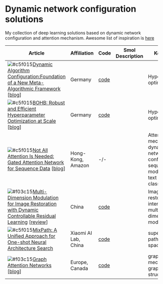# Dynamic network configuration solutions
My collection of deep learning solutions based on dynamic network configuration and attention mechanism. Awesome list of inspiration is [here](https://github.com/D-X-Y/Awesome-AutoDL)

| Article 	| Affiliation 	| Code 	| Smol Description 	| Key Words 	|
|---------	|-------------	|------	|------------------	|-----------	|
|![#c5f015](https://via.placeholder.com/15/c5f015/000000?text=+)[Dynamic Algorithm Configuration:Foundation of a New Meta-Algorithmic Framework](https://ecai2020.eu/papers/1237_paper.pdf) [[blog](https://www.automl.org/dynamic-algorithm-configuration/)]|Germany|[code](https://github.com/automl/DAC)|                  	|Hyperparameter optimization       	|
|![#c5f015](https://via.placeholder.com/15/c5f015/000000?text=+)[BOHB: Robust and Efficient Hyperparameter Optimization at Scale](https://www.automl.org/blog_bohb/) [[blog](https://www.automl.org/blog_bohb/)]|Germany|[code](https://github.com/automl/HpBandSter)|                  	|Hyperparameter optimization           	|
|![#c5f015](https://via.placeholder.com/15/c5f015/000000?text=+)[Not All Attention Is Needed: Gated Attention Network for Sequence Data](https://arxiv.org/abs/1912.00349) [[blog]()]|Hong-Kong, Amazon| -/- |                   | Attention mechanism, dynamic network configuration, sequential models, NLP, text classification|
|![#f03c15](https://via.placeholder.com/15/f03c15/000000?text=+)[Multi-Dimension Modulation for Image Restoration with Dynamic Controllable Residual Learning](https://arxiv.org/pdf/1912.05293v1.pdf) [[review](https://syncedreview.com/2020/08/15/interactive-multi-dimension-modulation-with-dynamic-controllable-residual-learning-for-image-restoration/)] |China|[code](https://github.com/hejingwenhejingwen/CResMD)|                   | Image restoration, interactive multi-dimension modulation|
|![#c5f015](https://via.placeholder.com/15/c5f015/000000?text=+)[MixPath: A Unified Approach for One-shot Neural Architecture Search](https://arxiv.org/abs/2001.05887) |Xiaomi AI Lab, China|[code](https://github.com/xiaomi-automl/MixPath)||supernet, multi-path search space|
|![#f03c15](https://via.placeholder.com/15/f03c15/000000?text=+)[Graph Attention Networks](https://arxiv.org/abs/1710.10903) [[blog](https://petar-v.com/GAT/)]|Europe, Canada|[code](https://github.com/PetarV-/GAT)| |graph, attention mechanism, graph-structured data|

